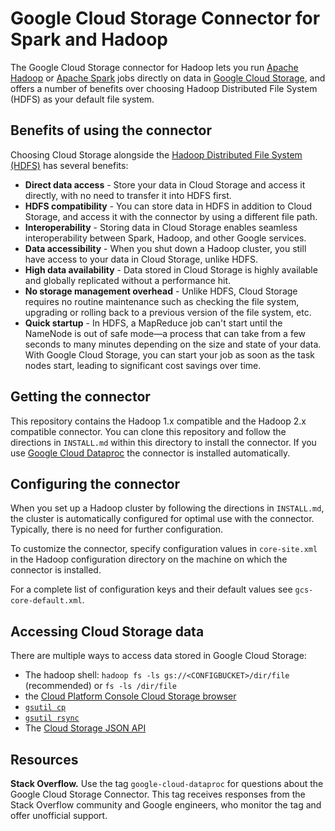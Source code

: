 # Google Cloud Storage Connector for Spark and Hadoop

The Google Cloud Storage connector for Hadoop lets you run
[Apache Hadoop](http://hadoop.apache.org) or
[Apache Spark](http://spark.apache.org) jobs directly on data in
[Google Cloud Storage](https://cloud.google.com/storage), and offers a number of
benefits over choosing Hadoop Distributed File System (HDFS) as your default
file system.

## Benefits of using the connector

Choosing Cloud Storage alongside the
[Hadoop Distributed File System (HDFS)](https://hadoop.apache.org/docs/stable/hadoop-project-dist/hadoop-hdfs/HdfsUserGuide.html)
has several benefits:

*   **Direct data access** - Store your data in Cloud Storage and access it
    directly, with no need to transfer it into HDFS first.
*   **HDFS compatibility** - You can store data in HDFS in addition to Cloud
    Storage, and access it with the connector by using a different file path.
*   **Interoperability** - Storing data in Cloud Storage enables seamless
    interoperability between Spark, Hadoop, and other Google services.
*   **Data accessibility** - When you shut down a Hadoop cluster, you still have
    access to your data in Cloud Storage, unlike HDFS.
*   **High data availability** - Data stored in Cloud Storage is highly
    available and globally replicated without a performance hit.
*   **No storage management overhead** - Unlike HDFS, Cloud Storage requires no
    routine maintenance such as checking the file system, upgrading or rolling
    back to a previous version of the file system, etc.
*   **Quick startup** - In HDFS, a MapReduce job can't start until the NameNode
    is out of safe mode—a process that can take from a few seconds to many
    minutes depending on the size and state of your data. With Google Cloud
    Storage, you can start your job as soon as the task nodes start, leading to
    significant cost savings over time.

## Getting the connector

This repository contains the Hadoop 1.x compatible and the Hadoop 2.x compatible
connector. You can clone this repository and follow the directions in
`INSTALL.md` within this directory to install the connector. If you use
[Google Cloud Dataproc](https://cloud.google.com/dataproc) the connector is
installed automatically.

## Configuring the connector

When you set up a Hadoop cluster by following the directions in `INSTALL.md`,
the cluster is automatically configured for optimal use with the connector.
Typically, there is no need for further configuration.

To customize the connector, specify configuration values in `core-site.xml` in
the Hadoop configuration directory on the machine on which the connector is
installed.

For a complete list of configuration keys and their default values see
`gcs-core-default.xml`.

## Accessing Cloud Storage data

There are multiple ways to access data stored in Google Cloud Storage:

*   The hadoop shell: `hadoop fs -ls gs://<CONFIGBUCKET>/dir/file` (recommended)
    or `fs -ls /dir/file`
*   the
    [Cloud Platform Console Cloud Storage browser](https://cloud.google.com/storage/docs/gettingstarted-console)
*   [`gsutil cp`](https://cloud.google.com/storage/docs/gsutil/commands/cp)
*   [`gsutil rsync`](https://cloud.google.com/storage/docs/gsutil/commands/rsync)
*   The
    [Cloud Storage JSON API](https://cloud.google.com/storage/docs/json_api/v1/)
    
## Resources

<strong>Stack Overflow.</strong> Use the tag <code>google-cloud-dataproc</code> for questions about the Google Cloud Storage Connector. This tag receives responses from the Stack Overflow community and Google engineers, who monitor the tag and offer unofficial support. 
